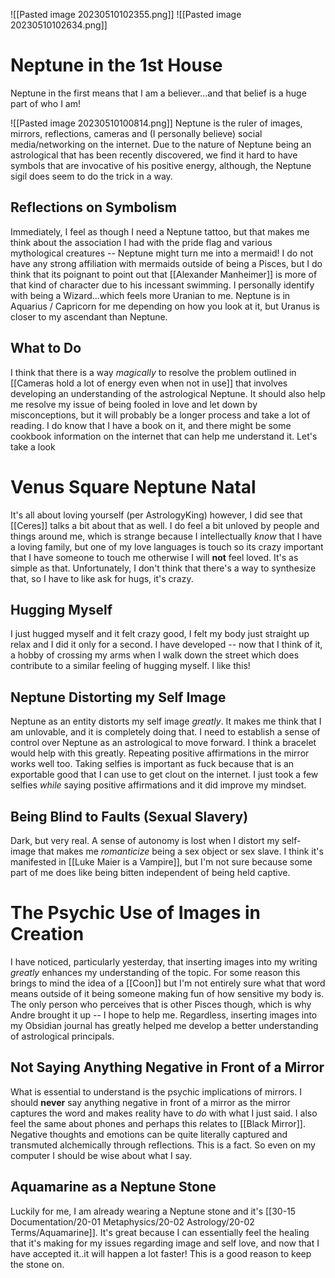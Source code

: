 ![[Pasted image 20230510102355.png]]
![[Pasted image 20230510102634.png]]
# Neptune in the 1st House
Neptune in the first means that I am a believer...and that belief is a huge part of who I am!

![[Pasted image 20230510100814.png]]
Neptune is the ruler of images, mirrors, reflections, cameras and (I personally believe) social media/networking on the internet. Due to the nature of Neptune being an astrological that has been recently discovered, we find it hard to have symbols that are invocative of his positive energy, although, the Neptune sigil does seem to do the trick in a way. 

## Reflections on Symbolism
Immediately, I feel as though I need a Neptune tattoo, but that makes me think about the association I had with the pride flag and various mythological creatures -- Neptune might turn me into a mermaid! I do not have any strong affiliation with mermaids outside of being a Pisces, but I do think that its poignant to point out that [[Alexander Manheimer]] is more of that kind of character due to his incessant swimming. I personally identify with being a Wizard...which feels more Uranian to me. Neptune is in Aquarius / Capricorn for me depending on how you look at it, but Uranus is closer to my ascendant than Neptune. 

## What to Do

I think that there is a way *magically* to resolve the problem outlined in [[Cameras hold a lot of energy even when not in use]] that involves developing an understanding of the astrological Neptune. It should also help me resolve my issue of being fooled in love and let down by misconceptions, but it will probably be a longer process and take a lot of reading. I do know that I have a book on it, and there might be some cookbook information on the internet that can help me understand it. Let's take a look

# Venus Square Neptune Natal
It's all about loving yourself (per AstrologyKing) however, I did see that [[Ceres]] talks a bit about that as well. 
I do feel a bit unloved by people and things around me, which is strange because I intellectually *know* that I have a loving family, but one of my love languages is touch so its crazy important that I have someone to touch me otherwise I will **not** feel loved. It's as simple as that. Unfortunately, I don't think that there's a way to synthesize that, so I have to like ask for hugs, it's crazy.

## Hugging Myself
I just hugged myself and it felt crazy good, I felt my body just straight up relax and I did it only for a second. I have developed -- now that I think of it, a hobby of crossing my arms when I walk down the street which does contribute to a similar feeling of hugging myself. I like this!

## Neptune Distorting my Self Image 
Neptune as an entity distorts my self image *greatly*. It makes me think that I am unlovable, and it is completely doing that. I need to establish a sense of control over Neptune as an astrological to move forward. I think a bracelet would help with this greatly. Repeating positive affirmations in the mirror works well too. Taking selfies is important as fuck because that is an exportable good that I can use to get clout on the internet.
I just took a few selfies *while* saying positive affirmations and it did improve my mindset.

## Being Blind to Faults (Sexual Slavery)
Dark, but very real. A sense of autonomy is lost when I distort my self-image that makes me *romanticize* being a sex object or sex slave. I think it's manifested in [[Luke Maier is a Vampire]], but I'm not sure because some part of me does like being bitten independent of being held captive.

# The Psychic Use of Images in Creation 
I have noticed, particularly yesterday, that inserting images into my writing *greatly* enhances my understanding of the topic. For some reason this brings to mind the idea of a [[Coon]] but I'm not entirely sure what that word means outside of it being someone making fun of how sensitive my body is. The only person who perceives that is other Pisces though, which is why Andre brought it up -- I hope to help me. 
Regardless, inserting images into my Obsidian journal has greatly helped me develop a better understanding of astrological principals.

## Not Saying Anything Negative in Front of a Mirror 
What is essential to understand is the psychic implications of mirrors. I should **never** say anything negative in front of a mirror as the mirror captures the word and makes reality have to *do* with what I just said. I also feel the same about phones and perhaps this relates to [[Black Mirror]]. Negative thoughts and emotions can be quite literally captured and transmuted alchemically through reflections. This is a fact. So even on my computer I should be wise about what I say.

## Aquamarine as a Neptune Stone 
Luckily for me, I am already wearing a Neptune stone and it's [[30-15 Documentation/20-01 Metaphysics/20-02 Astrology/20-02 Terms/Aquamarine]]. It's great because I can essentially feel the healing that it's making for my issues regarding image and self love, and now that I have accepted it..it will happen a lot faster! This is a good reason to keep the stone on.